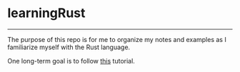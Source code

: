 # learningRust
___

The purpose of this repo is for me to organize my notes and examples
as I familiarize myself with the Rust language.

One long-term goal is to follow [this](https://rust-unofficial.github.io/too-many-lists/) tutorial.
